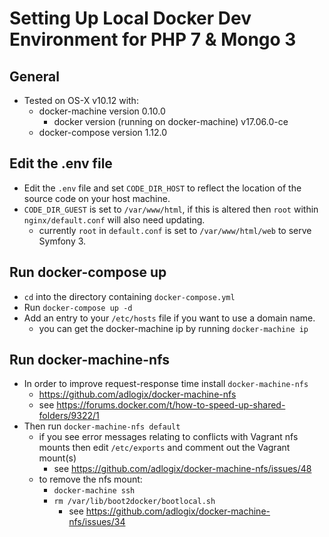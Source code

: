 # Setting Up Local Docker Dev Environment for PHP 7 & Mongo 3

## General
* Tested on OS-X v10.12 with:
    * docker-machine version 0.10.0 
      * docker version (running on docker-machine) v17.06.0-ce
    * docker-compose version 1.12.0

## Edit the .env file
* Edit the `.env` file and set `CODE_DIR_HOST` to reflect the location of the source code on your host machine.
* `CODE_DIR_GUEST` is set to `/var/www/html`, if this is altered then `root` within `nginx/default.conf` will also need updating.
    * currently `root` in `default.conf` is set to `/var/www/html/web` to serve Symfony 3.
     
## Run docker-compose up
* `cd` into the directory containing `docker-compose.yml`
* Run `docker-compose up -d`
* Add an entry to your `/etc/hosts` file if you want to use a domain name.
    * you can get the docker-machine ip by running `docker-machine ip`

## Run docker-machine-nfs
* In order to improve request-response time install `docker-machine-nfs`
    * https://github.com/adlogix/docker-machine-nfs
    * see https://forums.docker.com/t/how-to-speed-up-shared-folders/9322/1
* Then run `docker-machine-nfs default`
    * if you see error messages relating to conflicts with Vagrant nfs mounts then edit `/etc/exports` and comment out the Vagrant mount(s)
        * see https://github.com/adlogix/docker-machine-nfs/issues/48  
    * to remove the nfs mount:
        * `docker-machine ssh`
        * `rm /var/lib/boot2docker/bootlocal.sh`
            * see https://github.com/adlogix/docker-machine-nfs/issues/34      
    